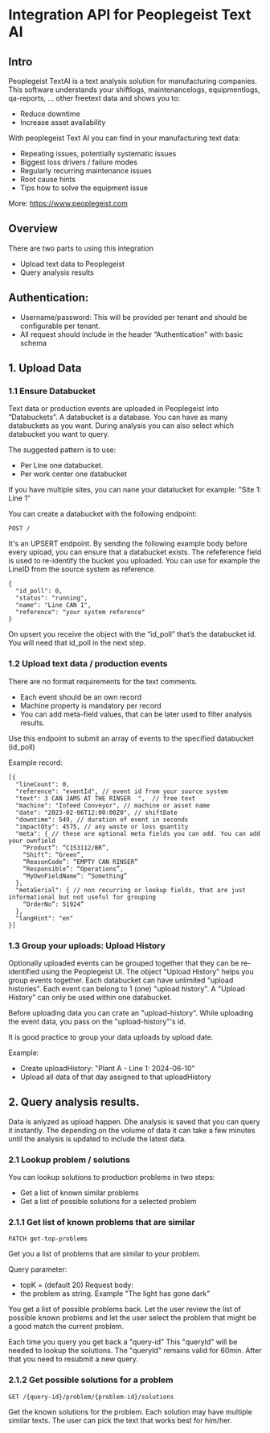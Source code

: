 # Integration API for Peoplegeist Text AI

## Intro
Peoplegeist TextAI is a text analysis solution for manufacturing companies.
This software understands your shiftlogs, maintenancelogs, equipmentlogs, qa-reports, ... other freetext data and shows you to:
* Reduce downtime
* Increase asset availability

With peoplegeist Text AI you can find in your manufacturing text data:
* Repeating issues, potentially systematic issues
* Biggest loss drivers / failure modes
* Regularly recurring maintenance issues
* Root cause hints
* Tips how to solve the equipment issue

More: https://www.peoplegeist.com

## Overview
There are two parts to using this integration
* Upload text data to Peoplegeist
* Query analysis results

## Authentication:
*	Username/password: This will be provided per tenant and should be configurable per tenant.
*	All request should include in the header “Authentication” with basic schema

## 1. Upload Data

### 1.1 Ensure Databucket

Text data or production events are uploaded in Peoplegeist into “Databuckets”.
A databucket is a database.
You can have as many databuckets as you want.
During analysis you can also select which databucket you want to query.

The suggested pattern is to use:
* Per Line one databucket.
* Per work center one databucket

If you have multiple sites, you can nane your datatucket for example: "Site 1: Line 1"

You can create a databucket with the following endpoint:

```
POST / 
```
It's an UPSERT endpoint. By sending the following example body before every upload, you can ensure that a databucket exists.
The refeference field is used to re-identify the bucket you uploaded.
You can use for example the LineID from the source system as reference.

```
{
  "id_poll": 0,
  "status": "running",
  "name": "Line CAN 1",
  "reference": "your system reference"
}
```
On upsert you receive the object with the “id_poll” that’s the databucket id.
You will need that id_poll in the next step.

### 1.2 Upload text data / production events

There are no format requirements for the text comments.
* Each event should be an own record
* Machine property is mandatory per record
* You can add meta-field values, that can be later used to filter analysis results.

Use this endpoint to submit an array of events to the specified databucket (id_poll)
 
Example record:

```
[{
  "lineCount": 0,
  "reference": "eventId", // event id from your source system
  "text": 3 CAN JAMS AT THE RINSER  ",  // free text
  "machine": "Infeed Conveyor", // machine or asset name
  "date": "2023-02-06T12:00:00Z0", // shiftDate
  "downtime": 549, // duration of event in seconds
  "impactQty": 4575, // any waste or loss quantity
  "meta": { // these are optional meta fields you can add. You can add your ownfield
    “Product”: “C153112/BR”,
    “Shift”: “Green”,
    “ReasonCode”: “EMPTY CAN RINSER”
    “Responsible”: “Operations”,
    “MyOwnFieldName”: “Something”
  },
  "metaSerial": { // non recurring or lookup fields, that are just informational but not useful for grouping
    “OrderNo”: 51924”
  },
  "langHint": "en"
}]
```

### 1.3 Group your uploads: Upload History

Optionally uploaded events can be grouped together that they can be re-identified using the Peoplegeist UI.
The object "Upload History" helps you group events together.
Each databucket can have unlimited "upload histories".
Each event can belong to 1 (one) "upload history".
A "Upload History" can only be used within one databucket.

Before uploading data you can crate an "upload-history".
While uploading the event data, you pass on the "upload-history"'s id.

It is good practice to group your data uploads by upload date.

Example:
- Create uploadHistory: "Plant A - Line 1: 2024-06-10"
- Upload all data of that day assigned to that uploadHistory

## 2. Query analysis results.

Data is anlyzed as upload happen.
Dhe analysis is saved that you can query it instantly.
The depending on the volume of data it can take a few minutes until the analysis is updated to include the latest data.

### 2.1 Lookup problem / solutions

You can lookup solutions to production problems in two steps:
* Get a list of known similar problems
* Get a list of possible solutions for a selected problem

### 2.1.1 Get list of known problems that are similar
```
PATCH get-top-problems
```
Get you a list of problems that are similar to your problem.

Query parameter: 
* topK = (default 20)
Request body:
* the problem as string. Example "The light has gone dark"

You get a list of possible problems back.
Let the user review the list of possible known problems and let the user select the problem that might be a good match the current problem.

Each time you query you get back a "query-id"
This "queryId" will be needed to lookup the solutions.
The "queryId" remains valid for 60min. After that you need to resubmit a new query.

### 2.1.2 Get possible solutions for a problem
```
GET /{query-id}/problem/{problem-id}/solutions
```

Get the known solutions for the problem.
Each solution may have multiple similar texts.
The user can pick the text that works best for him/her.

